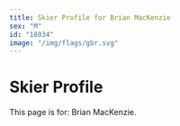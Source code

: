 ```yaml
---
title: Skier Profile for Brian MacKenzie
sex: "M"
id: "18034"
image: "/img/flags/gbr.svg" 
---
```


# Skier Profile

This page is for: Brian MacKenzie.
    
